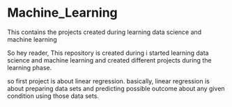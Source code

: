 # Machine_Learning
This contains the projects created during learning data science and machine learning

So hey reader, This repository is created during i started learning data science and
machine learning and created different projects during the learning phase.

so first project is about linear regression. basically, linear regression is about preparing
data sets and predicting possible outcome about any given condition using those data sets.
